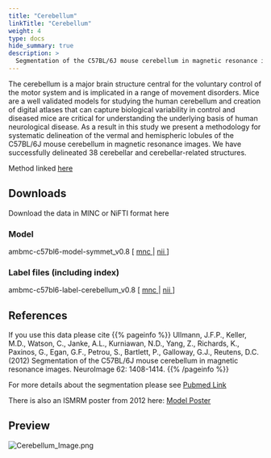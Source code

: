 ```yaml
---
title: "Cerebellum"
linkTitle: "Cerebellum"
weight: 4
type: docs
hide_summary: true
description: >
  Segmentation of the C57BL/6J mouse cerebellum in magnetic resonance images
---
```


The cerebellum is a major brain structure central for the voluntary control of the motor system and is implicated in a range of movement disorders. Mice are a well validated models for studying the human cerebellum and creation of digital atlases that can capture biological variability in control and diseased mice are critical for understanding the underlying basis of human neurological disease. As a result in this study we present a methodology for systematic delineation of the vermal and hemispheric lobules of the C57BL/6J mouse cerebellum in magnetic resonance images. We have successfully delineated 38 cerebellar and cerebellar-related structures.

Method linked [here <i class="fas fa-external-link-alt"></i>](/AMBMC/#method)

## Downloads
Download the data in MINC or NiFTI format here
### Model
ambmc-c57bl6-model-symmet_v0.8 [ [mnc <i class="fas fa-download"></i>](https://osf.io/download/g8j9u) | [nii <i class="fas fa-download"></i>](https://osf.io/download/g8p6a) ]
### Label files (including index)
ambmc-c57bl6-label-cerebellum_v0.8 [ [mnc <i class="fas fa-download"></i>](https://osf.io/download/d24mj) | [nii <i class="fas fa-download"></i>](https://osf.io/download/su2a9) ]

## References
If you use this data please cite
{{% pageinfo %}}
Ullmann, J.F.P., Keller, M.D., Watson, C., Janke, A.L., Kurniawan, N.D., Yang, Z., Richards, K., Paxinos, G., Egan, G.F., Petrou, S., Bartlett, P., Galloway, G.J., Reutens, D.C. (2012) Segmentation of the C57BL/6J mouse cerebellum in magnetic resonance images. NeuroImage 62: 1408-1414.
{{% /pageinfo %}}

For more details about the segmentation please see [Pubmed Link <i class="fas fa-external-link-alt"></i>](http://www.ncbi.nlm.nih.gov/pubmed/22658976)

There is also an ISMRM poster from 2012 here: [Model Poster <i class="fas fa-external-link-alt"></i>](https://osf.io/download/ba3zu)


## Preview
![Cerebellum_Image.png](../Cerebellum_Image.png)
